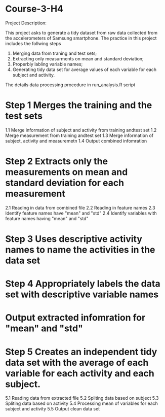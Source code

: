 # Course-3-H4
Project Description:

This project asks to generate a tidy dataset from raw data collected from the accelerometers of Samsung smartphone. 
The practice in this project includes the follwing steps
1) Merging data from traning and test sets;
2) Extracting only measurments on mean and standard deviation;
3) Properbly labling variable names;
4) Generating tidy data set for average values of each variable for each subject and activity.

The details data processing procedure in run_analysis.R script 
# Step 1 Merges the training and the test sets 
1.1 Merge information of subject and activity from training andtest set
1.2 Merge measurement from training andtest set
1.3 Merge information of subject, activity and measuremetn 
1.4 Output combined infomration 

# Step 2 Extracts only the measurements on mean and standard deviation for each measurement
2.1 Reading in data from combined file
2.2 Reading in feature names
2.3 Identify feature names have "mean" and "std"
2.4 Identify variables with feature names having "mean" and "std"

# Step 3 Uses descriptive activity names to name the activities in the data set
# Step 4 Appropriately labels the data set with descriptive variable names
# Output extracted infomration for "mean" and "std" 

# Step 5 Creates an independent tidy data set with the average of each variable for each activity and each subject.
5.1 Reading data from extracted file
5.2 Spliting data based on subject
5.3 Spliting data based on activity
5.4 Processing mean of variables for each subject and activity
5.5 Output clean data set
